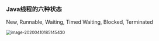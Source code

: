 ### Java线程的六种状态

New, Runnable, Waiting, Timed Waiting, Blocked, Terminated

<img src="C:\Users\Liu Ruiping\AppData\Roaming\Typora\typora-user-images\image-20200410185145430.png" alt="image-20200410185145430" style="zoom:80%;" />